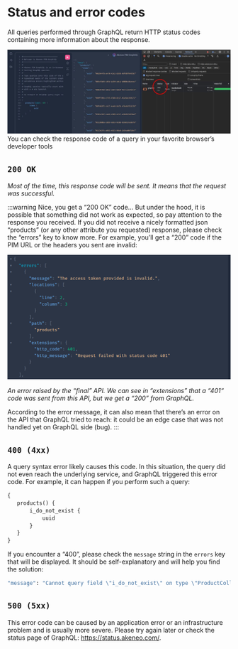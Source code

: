 # Status and error codes

All queries performed through GraphQL return HTTP status codes containing more information about the response.

![Check the response code](../../img/graphql/check-response-code.jpg)
You can check the response code of a query in your favorite browser’s developer tools

## `200 OK`

*Most of the time, this response code will be sent. It means that the request was successful.*

:::warning
Nice, you get a “200 OK” code… But under the hood, it is possible that something did not work as expected, so pay attention to the response you received.
If you did not receive a nicely formatted json “products” (or any other attribute you requested) response, please check the “errors” key to know more.
For example, you’ll get a “200” code if the PIM URL or the headers you sent are invalid:

![Check the response code](../../img/graphql/api-error.png)

*An error raised by the “final” API.
We can see in “extensions” that a “401“ code was sent from this API, but we get a “200” from GraphQL.*

According to the error message, it can also mean that there’s an error on the API that GraphQL tried to reach: it could be an edge case that was not handled yet on GraphQL side (bug).
:::

## `400 (4xx)`

A query syntax error likely causes this code.
In this situation, the query did not even reach the underlying service, and GraphQL triggered this error code.
For example, it can happen if you perform such a query:

```graphql [snippet:GraphQL]
{
   products() {
       i_do_not_exist {
           uuid
       }
   }
}
```

If you encounter a “400”, please check the `message` string in the `errors` key that will be displayed. It should be self-explanatory and will help you find the solution:

```graphql [snippet:GraphQL]
"message": "Cannot query field \"i_do_not_exist\" on type \"ProductCollection\"."
```

## `500 (5xx)`

This error code can be caused by an application error or an infrastructure problem and is usually more severe.
Please try again later or check the status page of GraphQL: https://status.akeneo.com/.
